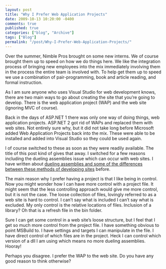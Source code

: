 ```yaml
---
layout: post
title: "Why I Prefer Web Application Projects"
date: 2009-10-13 10:20:00 -0400
comments: true
published: true
categories: ["blog", "Archive"]
tags: ["Blog"]
permalink: "/post/Why-I-Prefer-Web-Application-Projects/"
---
```

<!-- more -->



<p>Over the summer, Nimble Pros brought on some new interns. We of course brought them up to speed on how we do things here. We like the integration process of bringing new employees into the mix immediately involving them in the process the entire team is involved with. To help get them up to speed we use a combination of pair-programming, book and article reading, and formal instruction.</p>
<p>As I am sure anyone who uses Visual Studio for web development knows, there are two main ways to go about creating the site that you&rsquo;re going to develop. There is the web application project (WAP) and the web site (ignoring MVC of course).</p>
<p>Back in the days of ASP.NET 1 there was only one way of doing things, web application projects. ASP.NET 2 got rid of WAPs and replaced them with web sites. Not entirely sure why, but it did not take long before Microsoft added Web Application Projects back into the mix. These were able to be installed and added into Visual Studio so they could be used again.</p>
<p>I of course switched to these as soon as they were readily available. The title of this post kind of gives that away. I switched for a few reasons including the dueling assemblies issue which can occur with web sites. I have written about <a href="/post/2009/05/06/Web-Application-Projects-are-better-than-Web-Sites.aspx" target="_blank">dueling assemblies and some of the differences between these methods of developing sites</a> before.</p>
<p>The main reason why I prefer having a project is that I like being in control. Now you might wonder how I can have more control with a project file. It might seem that the less controlling approach would give me more control, but it is not the case. The loose collection of files, lovingly referred to as a web site is hard to control. I can&rsquo;t say what is included I can&rsquo;t say what is excluded. My only control is the relative locations of files. Inclusion of a library? Oh that is a refresh file in the bin folder.</p>
<p>Sure I can get some control in a web site&rsquo;s loose structure, but I feel that I get so much more control from the project file. I have something obvious to point MSBuild to. I have settings and targets I can manipulate in the file. I have direct control of which files are in the project. Heck I can control which version of a dll I am using which means no more dueling assemblies. Hooray!</p>
<p>Perhaps you disagree. I prefer the WAP to the web site. Do you have any good reason to think otherwise?</p>
